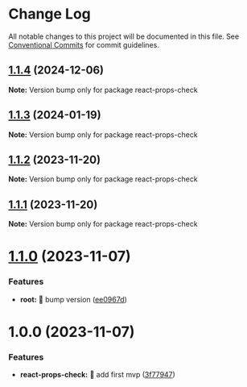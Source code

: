 # Change Log

All notable changes to this project will be documented in this file.
See [Conventional Commits](https://conventionalcommits.org) for commit guidelines.

## [1.1.4](https://github.com/tonyghiani/mnt/compare/react-props-check@1.1.3...react-props-check@1.1.4) (2024-12-06)

**Note:** Version bump only for package react-props-check

## [1.1.3](https://github.com/tonyghiani/mnt/compare/react-props-check@1.1.2...react-props-check@1.1.3) (2024-01-19)

**Note:** Version bump only for package react-props-check

## [1.1.2](https://github.com/tonyghiani/mnt/compare/react-props-check@1.1.1...react-props-check@1.1.2) (2023-11-20)

**Note:** Version bump only for package react-props-check

## [1.1.1](https://github.com/tonyghiani/mnt/compare/react-props-check@1.1.0...react-props-check@1.1.1) (2023-11-20)

**Note:** Version bump only for package react-props-check

# [1.1.0](https://github.com/tonyghiani/mnt/compare/react-props-check@1.0.0...react-props-check@1.1.0) (2023-11-07)

### Features

- **root:** 🎸 bump version ([ee0967d](https://github.com/tonyghiani/mnt/commit/ee0967dd4756d2926bf5beef93b583b732123ab5))

# 1.0.0 (2023-11-07)

### Features

- **react-props-check:** 🎸 add first mvp ([3f77947](https://github.com/tonyghiani/mnt/commit/3f7794784b0e57eb85fb5f78b152142faebd804b))
